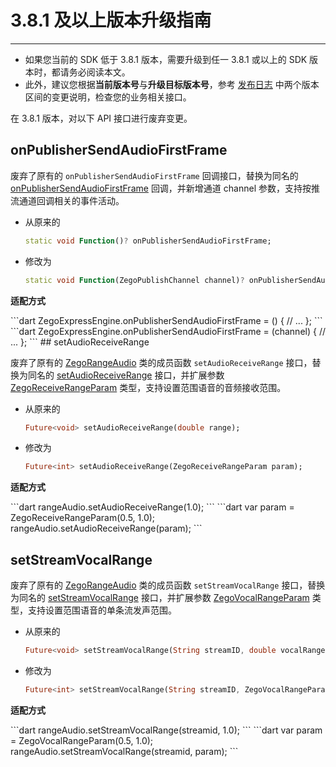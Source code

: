 # 3.8.1 及以上版本升级指南

- - -

<Warning title="注意">


- 如果您当前的 SDK 低于 3.8.1 版本，需要升级到任一 3.8.1 或以上的 SDK 版本时，都请务必阅读本文。
- 此外，建议您根据**当前版本号**与**升级目标版本号**，参考 [发布日志](https://doc-zh.zego.im/article/15906) 中两个版本区间的变更说明，检查您的业务相关接口。

</Warning>



在 3.8.1 版本，对以下 API 接口进行废弃变更。

## onPublisherSendAudioFirstFrame

废弃了原有的 `onPublisherSendAudioFirstFrame` 回调接口，替换为同名的 [onPublisherSendAudioFirstFrame](https://doc-zh.zego.im/unique-api/express-video-sdk/zh/dart_flutter/zego_express_engine/ZegoExpressEngine/onPublisherSendAudioFirstFrame.html) 回调，并新增通道 channel 参数，支持按推流通道回调相关的事件活动。
    
- 从原来的

    ```dart
    static void Function()? onPublisherSendAudioFirstFrame;
    ```

- 修改为

    ```dart
    static void Function(ZegoPublishChannel channel)? onPublisherSendAudioFirstFrame;
    ```

**适配方式**

<Tabs>
<Tab title="3.8.1 版本前">
```dart
    ZegoExpressEngine.onPublisherSendAudioFirstFrame = () {
        // ...
    };
    ```
</Tab>
<Tab title="3.8.1 版本及以上">
```dart
    ZegoExpressEngine.onPublisherSendAudioFirstFrame = (channel) {
        // ...
    };
    ```
</Tab>
</Tabs>
## setAudioReceiveRange

废弃了原有的 [ZegoRangeAudio](https://doc-zh.zego.im/unique-api/express-video-sdk/zh/dart_flutter/zego_express_engine/ZegoRangeAudio-class.html) 类的成员函数 `setAudioReceiveRange` 接口，替换为同名的 [setAudioReceiveRange](https://doc-zh.zego.im/unique-api/express-video-sdk/zh/dart_flutter/zego_express_engine/ZegoRangeAudio/setAudioReceiveRange.html) 接口，并扩展参数 [ZegoReceiveRangeParam](https://doc-zh.zego.im/unique-api/express-video-sdk/zh/dart_flutter/zego_express_engine/ZegoReceiveRangeParam-class.html) 类型，支持设置范围语音的音频接收范围。

    
- 从原来的

    ```dart
    Future<void> setAudioReceiveRange(double range);
    ```

- 修改为

    ```dart
    Future<int> setAudioReceiveRange(ZegoReceiveRangeParam param);
    ```

**适配方式**

<Tabs>
<Tab title="3.8.1 版本前">
```dart
rangeAudio.setAudioReceiveRange(1.0);
```
</Tab>
<Tab title="3.8.1 版本及以上">
```dart
var param = ZegoReceiveRangeParam(0.5, 1.0);
rangeAudio.setAudioReceiveRange(param);
```
</Tab>
</Tabs>


## setStreamVocalRange

废弃了原有的 [ZegoRangeAudio](https://doc-zh.zego.im/unique-api/express-video-sdk/zh/dart_flutter/zego_express_engine/ZegoRangeAudio-class.html) 类的成员函数 `setStreamVocalRange` 接口，替换为同名的 [setStreamVocalRange](https://doc-zh.zego.im/unique-api/express-video-sdk/zh/dart_flutter/zego_express_engine/ZegoRangeAudio/setStreamVocalRange.html) 接口，并扩展参数 [ZegoVocalRangeParam](https://doc-zh.zego.im/unique-api/express-video-sdk/zh/dart_flutter/zego_express_engine/ZegoVocalRangeParam-class.html) 类型，支持设置范围语音的单条流发声范围。

- 从原来的

    ```dart
    Future<void> setStreamVocalRange(String streamID, double vocalRange);
    ```

- 修改为

    ```dart
    Future<int> setStreamVocalRange(String streamID, ZegoVocalRangeParam param);
    ```

**适配方式**

<Tabs>
<Tab title="3.8.1 版本前">
```dart
rangeAudio.setStreamVocalRange(streamid, 1.0);
```
</Tab>
<Tab title="3.8.1 版本及以上">
```dart
var param = ZegoVocalRangeParam(0.5, 1.0);
rangeAudio.setStreamVocalRange(streamid, param);
```
</Tab>
</Tabs>

<Content />

